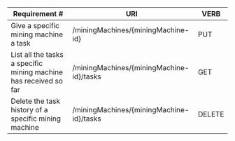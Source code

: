 |Requirement # | URI | VERB |
|---|---|---|
| Give a specific mining machine a  task                             | /miningMachines/{miningMachine-id} | PUT |
| List all the tasks a specific mining machine has received so far   | /miningMachines/{miningMachine-id}/tasks | GET |
| Delete the task history of a specific mining machine               | /miningMachines/{miningMachine-id}/tasks | DELETE |